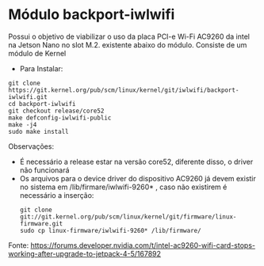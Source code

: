 # Módulo backport-iwlwifi

Possui o objetivo de viabilizar o uso da placa PCI-e Wi-Fi AC9260 da intel na Jetson Nano no slot M.2. existente abaixo do módulo. Consiste de um módulo de Kernel

* Para Instalar:
```
git clone https://git.kernel.org/pub/scm/linux/kernel/git/iwlwifi/backport-iwlwifi.git
cd backport-iwlwifi
git checkout release/core52
make defconfig-iwlwifi-public
make -j4
sudo make install
```

Observações:
- É necessário a release estar na versão core52, diferente disso, o driver não funcionará
- Os arquivos para o device driver do dispositivo AC9260 já devem existir no sistema em /lib/firmare/iwlwifi-9260* , caso não existirem é necessário a inserção:
  ```
  git clone git://git.kernel.org/pub/scm/linux/kernel/git/firmware/linux-firmware.git
  sudo cp linux-firmware/iwlwifi-9260* /lib/firmware/
  ```
Fonte: https://forums.developer.nvidia.com/t/intel-ac9260-wifi-card-stops-working-after-upgrade-to-jetpack-4-5/167892
